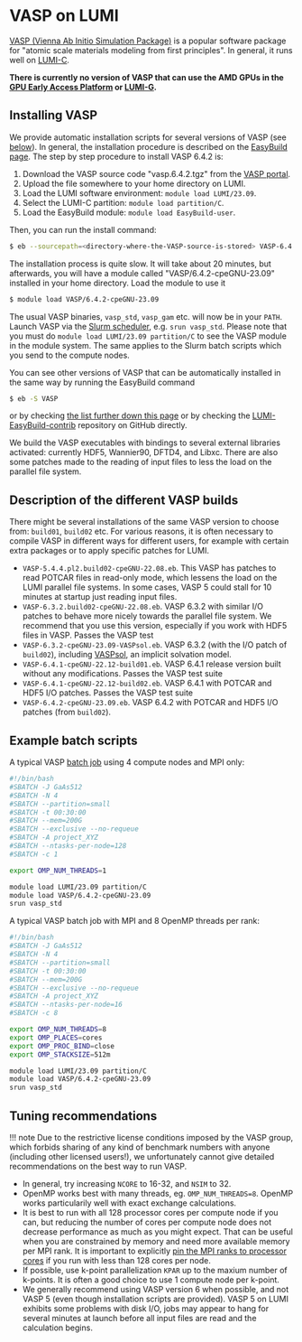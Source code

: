 [vasp]: https://www.vasp.at/
[lumi-c]: https://docs.lumi-supercomputer.eu/hardware/compute/lumic/
[lumi-g]: https://docs.lumi-supercomputer.eu/hardware/compute/lumig/
[eap]: https://docs.lumi-supercomputer.eu/hardware/compute/eap/
[slurm-quickstart]: https://docs.lumi-supercomputer.eu/runjobs/scheduled-jobs/slurm-quickstart/
[slurm-bindings]: https://docs.lumi-supercomputer.eu/runjobs/scheduled-jobs/distribution-binding#slurm-binding-options
[batch-job]: https://docs.lumi-supercomputer.eu/runjobs/scheduled-jobs/batch-job/
[EasyBuild]: https://docs.lumi-supercomputer.eu/software/installing/easybuild/

# VASP on LUMI

[VASP (Vienna Ab Initio Simulation Package)][vasp] is a popular software
package for "atomic scale materials modeling from first principles". In
general, it runs well on [LUMI-C][lumi-c].

**There is currently no version of VASP that can use the AMD GPUs in the [GPU Early Access Platform][eap] or [LUMI-G][lumi-g].**

## Installing VASP

We provide automatic installation scripts for several versions of VASP (see [below](#description-of-the-different-vasp-builds)). In
general, the installation procedure is described on the [EasyBuild
page][EasyBuild]. The step by step procedure to install VASP
6.4.2 is:

1. Download the VASP source code "vasp.6.4.2.tgz" from the [VASP portal][vasp].
2. Upload the file somewhere to your home directory on LUMI.
3. Load the LUMI software environment: `module load LUMI/23.09`.
4. Select the LUMI-C partition: `module load partition/C`.
5. Load the EasyBuild module: `module load EasyBuild-user`.

Then, you can run the install command:

```bash
$ eb --sourcepath=<directory-where-the-VASP-source-is-stored> VASP-6.4.2-cpeGNU-23.09.eb -r
```

The installation process is quite slow. It will take about 20 minutes, but
afterwards, you will have a module called "VASP/6.4.2-cpeGNU-23.09" installed
in your home directory. Load the module to use it

```bash
$ module load VASP/6.4.2-cpeGNU-23.09
```

The usual VASP binaries, `vasp_std`, `vasp_gam` etc. will now be in your
`PATH`. Launch VASP via the [Slurm scheduler][slurm-quickstart], e.g. `srun
vasp_std`. Please note that you must do `module load LUMI/23.09 partition/C` to
see the VASP module in the module system. The same applies to the Slurm batch
scripts which you send to the compute nodes.

You can see other versions of VASP that can be automatically installed in the
same way by running the EasyBuild command

```bash
$ eb -S VASP
```

or by checking [the list further down this page](#description-of-the-different-vasp-builds)
or by checking the
[LUMI-EasyBuild-contrib](https://github.com/Lumi-supercomputer/LUMI-EasyBuild-contrib/tree/main/easybuild/easyconfigs/v/VASP)
repository on GitHub directly.

We build the VASP executables with bindings to several external libraries
activated: currently HDF5, Wannier90, DFTD4, and Libxc. There are also some patches
made to the reading of input files to less the load on the parallel file system.

## Description of the different VASP builds

There might be several installations of the same VASP version to choose from: `build01`, `build02` etc. For various reasons, it is often necessary to compile VASP in different ways for different users, for example with certain extra packages or to apply specific patches for LUMI.

* `VASP-5.4.4.pl2.build02-cpeGNU-22.08.eb`. This VASP has patches to read POTCAR files in read-only mode, which lessens the load on the LUMI parallel file systems. In some cases, VASP 5 could stall for 10 minutes at startup just reading input files.
* `VASP-6.3.2.build02-cpeGNU-22.08.eb`. VASP 6.3.2 with similar I/O patches to behave more nicely towards the parallel file system. We recommend that you use this version, especially if you work with HDF5 files in VASP. Passes the VASP test
* `VASP-6.3.2-cpeGNU-23.09-VASPsol.eb`. VASP 6.3.2 (with the I/O patch of `build02`), including [VASPsol](https://github.com/henniggroup/VASPsol), an implicit solvation model.
* `VASP-6.4.1-cpeGNU-22.12-build01.eb`. VASP 6.4.1 release version built without any modifications. Passes the VASP test suite
* `VASP-6.4.1-cpeGNU-22.12-build02.eb`. VASP 6.4.1 with POTCAR and HDF5 I/O patches. Passes the VASP test suite
* `VASP-6.4.2-cpeGNU-23.09.eb`. VASP 6.4.2 with POTCAR and HDF5 I/O patches (from `build02`).

## Example batch scripts

A typical VASP [batch job][batch-job] using 4 compute nodes and MPI only:

```bash
#!/bin/bash
#SBATCH -J GaAs512 
#SBATCH -N 4
#SBATCH --partition=small
#SBATCH -t 00:30:00
#SBATCH --mem=200G
#SBATCH --exclusive --no-requeue
#SBATCH -A project_XYZ
#SBATCH --ntasks-per-node=128
#SBATCH -c 1

export OMP_NUM_THREADS=1

module load LUMI/23.09 partition/C
module load VASP/6.4.2-cpeGNU-23.09
srun vasp_std
```

A typical VASP batch job with MPI and 8 OpenMP threads per rank:

```bash
#!/bin/bash
#SBATCH -J GaAs512 
#SBATCH -N 4
#SBATCH --partition=small
#SBATCH -t 00:30:00
#SBATCH --mem=200G
#SBATCH --exclusive --no-requeue
#SBATCH -A project_XYZ
#SBATCH --ntasks-per-node=16
#SBATCH -c 8

export OMP_NUM_THREADS=8
export OMP_PLACES=cores
export OMP_PROC_BIND=close
export OMP_STACKSIZE=512m

module load LUMI/23.09 partition/C
module load VASP/6.4.2-cpeGNU-23.09
srun vasp_std
```

## Tuning recommendations

!!! note
    Due to the restrictive license conditions imposed by the VASP group, which
    forbids sharing of any kind of benchmark numbers with anyone (including
    other licensed users!), we unfortunately cannot give detailed
    recommendations on the best way to run VASP.

* In general, try increasing `NCORE` to 16-32, and `NSIM` to 32.
* OpenMP works best with many threads, eg. `OMP_NUM_THREADS=8`. OpenMP works particularily well with exact exchange calculations.
* It is best to run with all 128 processor cores per compute node if you can,
  but reducing the number of cores per compute node does not decrease
  performance as much as you might expect. That can be useful when you are
  constrained by memory and need more available memory per MPI rank. It is
  important to explicitly [pin the MPI ranks to processor cores][slurm-bindings] 
  if you run with less than 128 cores per node.
* If possible, use k-point parallelization `KPAR` up to the maxium number of
  k-points. It is often a good choice to use 1 compute node per k-point.
* We generally recommend using VASP version 6 when possible, and not VASP 5 (even though installation scripts are provided). VASP 5 on LUMI exhibits some problems with disk I/O, jobs may appear to hang for several minutes at launch before all input files are read and the calculation begins.

